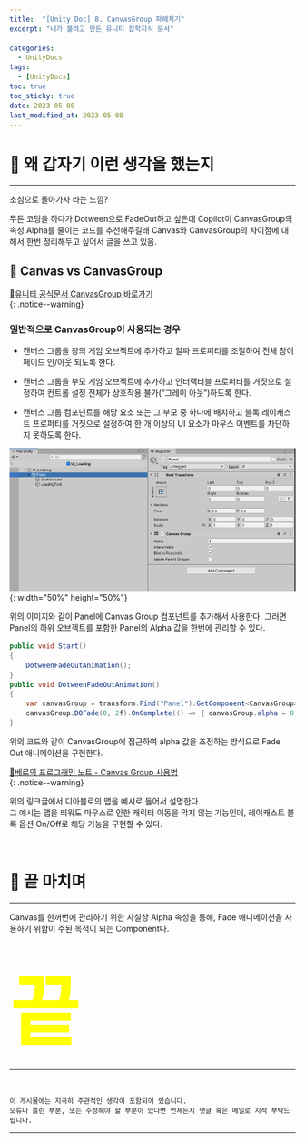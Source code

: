 ```yaml
---
title:  "[Unity Doc] 8. CanvasGroup 파헤치기"
excerpt: "내가 볼려고 만든 유니티 잡학지식 문서"

categories:
  - UnityDocs
tags:
  - [UnityDocs]
toc: true
toc_sticky: true
date: 2023-05-08
last_modified_at: 2023-05-08
---
```


# 🤔 왜 갑자기 이런 생각을 했는지
<hr style="width:100%" />

초심으로 돌아가자 라는 느낌?

무튼 코딩을 하다가 Dotween으로 FadeOut하고 싶은데 Copilot이 CanvasGroup의 속성 Alpha를 줄이는 코드를 추천해주길래 Canvas와 CanvasGroup의 차이점에 대해서 한번 정리해두고 싶어서 글을 쓰고 있음.

## 🔖 Canvas vs CanvasGroup

[🚀유니티 공식문서 CanvasGroup 바로가기](https://docs.unity3d.com/kr/2021.3/Manual/class-CanvasGroup.html)  
{: .notice--warning}


### 일반적으로 CanvasGroup이 사용되는 경우

- 캔버스 그룹을 창의 게임 오브젝트에 추가하고 알파 프로퍼티를 조절하여 전체 창이 페이드 인/아웃 되도록 한다.  

- 캔버스 그룹을 부모 게임 오브젝트에 추가하고 인터랙터블 프로퍼티를 거짓으로 설정하여 컨트롤 설정 전체가 상호작용 불가(“그레이 아웃”)하도록 한다. 

- 캔버스 그룹 컴포넌트를 해당 요소 또는 그 부모 중 하나에 배치하고 블록 레이캐스트 프로퍼티를 거짓으로 설정하여 한 개 이상의 UI 요소가 마우스 이벤트를 차단하지 못하도록 한다.

![img1](/assets/images/posts/UnityDocs/2023-05-08-my-unitydoc-post_8/1.png){: width="50%" height="50%"}

위의 이미지와 같이 Panel에 Canvas Group 컴포넌트를 추가해서 사용한다.
그러면 Panel의 하위 오브젝트를 포함한 Panel의 Alpha 값을 한번에 관리할 수 있다.

```c#
public void Start()
{
    DotweenFadeOutAnimation();
}
public void DotweenFadeOutAnimation()
{
    var canvasGroup = transform.Find("Panel").GetComponent<CanvasGroup>();
    canvasGroup.DOFade(0, 2f).OnComplete(() => { canvasGroup.alpha = 0; });
}
```
위의 코드와 같이 CanvasGroup에 접근하여 alpha 값을 조정하는 방식으로 Fade Out 애니메이션을 구현한다.  

[🚀베르의 프로그래밍 노트 - Canvas Group 사용법](https://wergia.tistory.com/177)  
{: .notice--warning}

위의 링크글에서 디아블로의 맵을 예시로 들어서 설명한다.  
그 예시는 맵을 띄워도 마우스로 인한 캐릭터 이동을 막지 않는 기능인데, 레이캐스트 블록 옵션 On/Off로 해당 기능을 구현할 수 있다. 

<br>

# 🥱 끝 마치며
<hr style="width:100%" />

Canvas를 한꺼번에 관리하기 위한 사실상 Alpha 속성을 통해, Fade 애니메이션을 사용하기 위함이 주된 목적이 되는 Component다.

<br>
<strong style="color:yellow; font-size:100pt;">끝</strong>


<hr style="width:100%" />
<br>

    이 게시물에는 지극히 주관적인 생각이 포함되어 있습니다. 
    오류나 틀린 부분, 또는 수정해야 할 부분이 있다면 언제든지 댓글 혹은 메일로 지적 부탁드립니다.
    
<hr>

